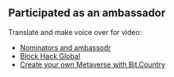 ## Participated as an ambassador
Translate and make voice over for video:
- [Nominators and ambassodr](https://www.youtube.com/watch?v=3Pbz5Z3AvxA&list=PLZkETf1I6WaRu5jupyKJ9CIk5hcz8zvMQ&index=2)
- [Block Hack Global](https://www.youtube.com/watch?v=tlEdO069U1c&list=PLZkETf1I6WaRu5jupyKJ9CIk5hcz8zvMQ&index=5)
- [Create your own Metaverse with Bit.Country](https://www.youtube.com/watch?v=tlEdO069U1c&list=PLZkETf1I6WaRu5jupyKJ9CIk5hcz8zvMQ&index=5)
